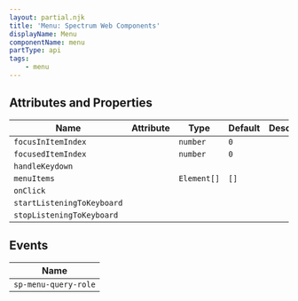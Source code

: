```yaml
---
layout: partial.njk
title: 'Menu: Spectrum Web Components'
displayName: Menu
componentName: menu
partType: api
tags:
    - menu
---
```


<h2>Attributes and Properties</h2>
<div class="table-container">
<table class="spectrum-Table">
<thead class="spectrum-Table-head">
<tr>

<th class="spectrum-Table-headCell">
Name
</th>

<th class="spectrum-Table-headCell">
Attribute
</th>

<th class="spectrum-Table-headCell">
Type
</th>

<th class="spectrum-Table-headCell">
Default
</th>

<th class="spectrum-Table-headCell">
Description
</th>

</tr>
</thead>
<tbody class="spectrum-Table-body">

<tr class="spectrum-Table-row">

<td class="spectrum-Table-cell">
<code>focusInItemIndex</code>
</td>

<td class="spectrum-Table-cell">
<code></code>
</td>

<td class="spectrum-Table-cell">
<code>number</code>
</td>

<td class="spectrum-Table-cell">
<code>0</code>
</td>

<td class="spectrum-Table-cell">

</td>

</tr>

<tr class="spectrum-Table-row">

<td class="spectrum-Table-cell">
<code>focusedItemIndex</code>
</td>

<td class="spectrum-Table-cell">
<code></code>
</td>

<td class="spectrum-Table-cell">
<code>number</code>
</td>

<td class="spectrum-Table-cell">
<code>0</code>
</td>

<td class="spectrum-Table-cell">

</td>

</tr>

<tr class="spectrum-Table-row">

<td class="spectrum-Table-cell">
<code>handleKeydown</code>
</td>

<td class="spectrum-Table-cell">
<code></code>
</td>

<td class="spectrum-Table-cell">
<code></code>
</td>

<td class="spectrum-Table-cell">
<code></code>
</td>

<td class="spectrum-Table-cell">

</td>

</tr>

<tr class="spectrum-Table-row">

<td class="spectrum-Table-cell">
<code>menuItems</code>
</td>

<td class="spectrum-Table-cell">
<code></code>
</td>

<td class="spectrum-Table-cell">
<code>Element[]</code>
</td>

<td class="spectrum-Table-cell">
<code>[]</code>
</td>

<td class="spectrum-Table-cell">

</td>

</tr>

<tr class="spectrum-Table-row">

<td class="spectrum-Table-cell">
<code>onClick</code>
</td>

<td class="spectrum-Table-cell">
<code></code>
</td>

<td class="spectrum-Table-cell">
<code></code>
</td>

<td class="spectrum-Table-cell">
<code></code>
</td>

<td class="spectrum-Table-cell">

</td>

</tr>

<tr class="spectrum-Table-row">

<td class="spectrum-Table-cell">
<code>startListeningToKeyboard</code>
</td>

<td class="spectrum-Table-cell">
<code></code>
</td>

<td class="spectrum-Table-cell">
<code></code>
</td>

<td class="spectrum-Table-cell">
<code></code>
</td>

<td class="spectrum-Table-cell">

</td>

</tr>

<tr class="spectrum-Table-row">

<td class="spectrum-Table-cell">
<code>stopListeningToKeyboard</code>
</td>

<td class="spectrum-Table-cell">
<code></code>
</td>

<td class="spectrum-Table-cell">
<code></code>
</td>

<td class="spectrum-Table-cell">
<code></code>
</td>

<td class="spectrum-Table-cell">

</td>

</tr>

</tbody>
</table>
</div>
    


<h2>Events</h2>
<div class="table-container">
<table class="spectrum-Table">
<thead class="spectrum-Table-head">
<tr>

<th class="spectrum-Table-headCell">
Name
</th>

</tr>
</thead>
<tbody class="spectrum-Table-body">

<tr class="spectrum-Table-row">

<td class="spectrum-Table-cell">
<code>sp-menu-query-role</code>
</td>

</tr>

</tbody>
</table>
</div>
    
